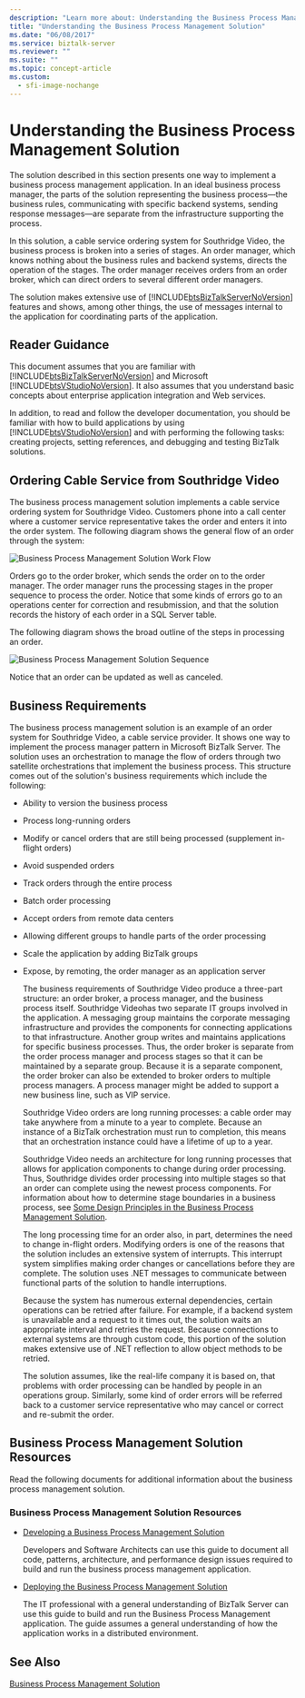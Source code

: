 ```yaml
---
description: "Learn more about: Understanding the Business Process Management Solution"
title: "Understanding the Business Process Management Solution"
ms.date: "06/08/2017"
ms.service: biztalk-server
ms.reviewer: ""
ms.suite: ""
ms.topic: concept-article
ms.custom:
  - sfi-image-nochange
---
```

# Understanding the Business Process Management Solution
The solution described in this section presents one way to implement a business process management application. In an ideal business process manager, the parts of the solution representing the business process—the business rules, communicating with specific backend systems, sending response messages—are separate from the infrastructure supporting the process.  
  
 In this solution, a cable service ordering system for Southridge Video, the business process is broken into a series of stages. An order manager, which knows nothing about the business rules and backend systems, directs the operation of the stages. The order manager receives orders from an order broker, which can direct orders to several different order managers.  
  
 The solution makes extensive use of [!INCLUDE[btsBizTalkServerNoVersion](../includes/btsbiztalkservernoversion-md.md)] features and shows, among other things, the use of messages internal to the application for coordinating parts of the application.  
  
## Reader Guidance  
 This document assumes that you are familiar with [!INCLUDE[btsBizTalkServerNoVersion](../includes/btsbiztalkservernoversion-md.md)] and Microsoft [!INCLUDE[btsVStudioNoVersion](../includes/btsvstudionoversion-md.md)]. It also assumes that you understand basic concepts about enterprise application integration and Web services.  
  
 In addition, to read and follow the developer documentation, you should be familiar with how to build applications by using [!INCLUDE[btsVStudioNoVersion](../includes/btsvstudionoversion-md.md)] and with performing the following tasks: creating projects, setting references, and debugging and testing BizTalk solutions.  
  
## Ordering Cable Service from Southridge Video  
 The business process management solution implements a cable service ordering system for Southridge Video. Customers phone into a call center where a customer service representative takes the order and enters it into the order system. The following diagram shows the general flow of an order through the system:  
  
 ![Business Process Management Solution Work Flow](../core/media/business-process-manager-solution-work-flow.gif "Business_Process_Manager_Solution_Work_Flow")  
  
 Orders go to the order broker, which sends the order on to the order manager. The order manager runs the processing stages in the proper sequence to process the order. Notice that some kinds of errors go to an operations center for correction and resubmission, and that the solution records the history of each order in a SQL Server table.  
  
 The following diagram shows the broad outline of the steps in processing an order.  
  
 ![Business Process Management Solution Sequence](../core/media/business-process-manager-solution-sequence.gif "Business_Process_Manager_Solution_Sequence")  
  
 Notice that an order can be updated as well as canceled.  
  
## Business Requirements  
 The business process management solution is an example of an order system for Southridge Video, a cable service provider. It shows one way to implement the process manager pattern in Microsoft BizTalk Server. The solution uses an orchestration to manage the flow of orders through two satellite orchestrations that implement the business process. This structure comes out of the solution's business requirements which include the following:  
  
- Ability to version the business process  
  
- Process long-running orders  
  
- Modify or cancel orders that are still being processed (supplement in-flight orders)  
  
- Avoid suspended orders  
  
- Track orders through the entire process  
  
- Batch order processing  
  
- Accept orders from remote data centers  
  
- Allowing different groups to handle parts of the order processing  
  
- Scale the application by adding BizTalk groups  
  
- Expose, by remoting, the order manager as an application server  
  
  The business requirements of Southridge Video produce a three-part structure: an order broker, a process manager, and the business process itself. Southridge Videohas two separate IT groups involved in the application. A messaging group maintains the corporate messaging infrastructure and provides the components for connecting applications to that infrastructure. Another group writes and maintains applications for specific business processes. Thus, the order broker is separate from the order process manager and process stages so that it can be maintained by a separate group. Because it is a separate component, the order broker can also be extended to broker orders to multiple process managers. A process manager might be added to support a new business line, such as VIP service.  
  
  Southridge Video orders are long running processes: a cable order may take anywhere from a minute to a year to complete. Because an instance of a BizTalk orchestration must run to completion, this means that an orchestration instance could have a lifetime of up to a year.  
  
  Southridge Video needs an architecture for long running processes that allows for application components to change during order processing. Thus, Southridge divides order processing into multiple stages so that an order can complete using the newest process components. For information about how to determine stage boundaries in a business process, see [Some Design Principles in the Business Process Management Solution](../core/some-design-principles-in-the-business-process-management-solution.md).  
  
  The long processing time for an order also, in part, determines the need to change in-flight orders. Modifying orders is one of the reasons that the solution includes an extensive system of interrupts. This interrupt system simplifies making order changes or cancellations before they are complete. The solution uses .NET messages to communicate between functional parts of the solution to handle interruptions.  
  
  Because the system has numerous external dependencies, certain operations can be retried after failure. For example, if a backend system is unavailable and a request to it times out, the solution waits an appropriate interval and retries the request. Because connections to external systems are through custom code, this portion of the solution makes extensive use of .NET reflection to allow object methods to be retried.  
  
  The solution assumes, like the real-life company it is based on, that problems with order processing can be handled by people in an operations group. Similarly, some kind of order errors will be referred back to a customer service representative who may cancel or correct and re-submit the order.  
  
## Business Process Management Solution Resources  
 Read the following documents for additional information about the business process management solution.  
  
### Business Process Management Solution Resources  
  
-   [Developing a Business Process Management Solution](../core/developing-a-business-process-management-solution.md)  
  
     Developers and Software Architects can use this guide to document all code, patterns, architecture, and performance design issues required to build and run the business process management application.  
  
-   [Deploying the Business Process Management Solution](../core/deploying-the-business-process-management-solution.md)  
  
     The IT professional with a general understanding of BizTalk Server can use this guide to build and run the Business Process Management application. The guide assumes a general understanding of how the application works in a distributed environment.  
  
## See Also  
 [Business Process Management Solution](../core/business-process-management-solution.md)
